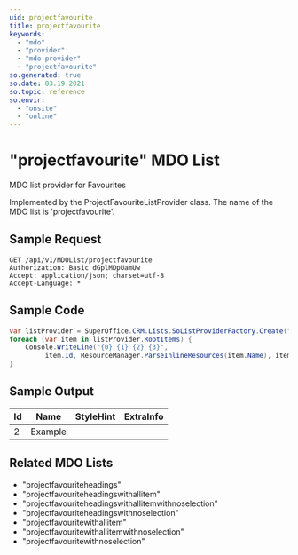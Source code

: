 ```yaml
---
uid: projectfavourite
title: projectfavourite
keywords:
  - "mdo"
  - "provider"
  - "mdo provider"
  - "projectfavourite"
so.generated: true
so.date: 03.19.2021
so.topic: reference
so.envir:
  - "onsite"
  - "online"
---
```


# "projectfavourite" MDO List
MDO list provider for Favourites



Implemented by the <see cref="T:SuperOffice.CRM.Lists.ProjectFavouriteListProvider">ProjectFavouriteListProvider</see> class.
The name of the MDO list is 'projectfavourite'.




## Sample Request

```http!
GET /api/v1/MDOList/projectfavourite
Authorization: Basic dGplMDpUamUw
Accept: application/json; charset=utf-8
Accept-Language: *

```

## Sample Code
```cs
var listProvider = SuperOffice.CRM.Lists.SoListProviderFactory.Create("projectfavourite", forceFlatList: true);
foreach (var item in listProvider.RootItems) {
    Console.WriteLine("{0} {1} {2} {3}", 
         item.Id, ResourceManager.ParseInlineResources(item.Name), item.StyleHint, item.ExtraInfo);
}
```

## Sample Output

|Id   | Name  |StyleHint|ExtraInfo |
| --- | ----- | ------- | -------- |
| 2 | Example | | |


## Related MDO Lists

* "projectfavouriteheadings"
* "projectfavouriteheadingswithallitem"
* "projectfavouriteheadingswithallitemwithnoselection"
* "projectfavouriteheadingswithnoselection"
* "projectfavouritewithallitem"
* "projectfavouritewithallitemwithnoselection"
* "projectfavouritewithnoselection"
